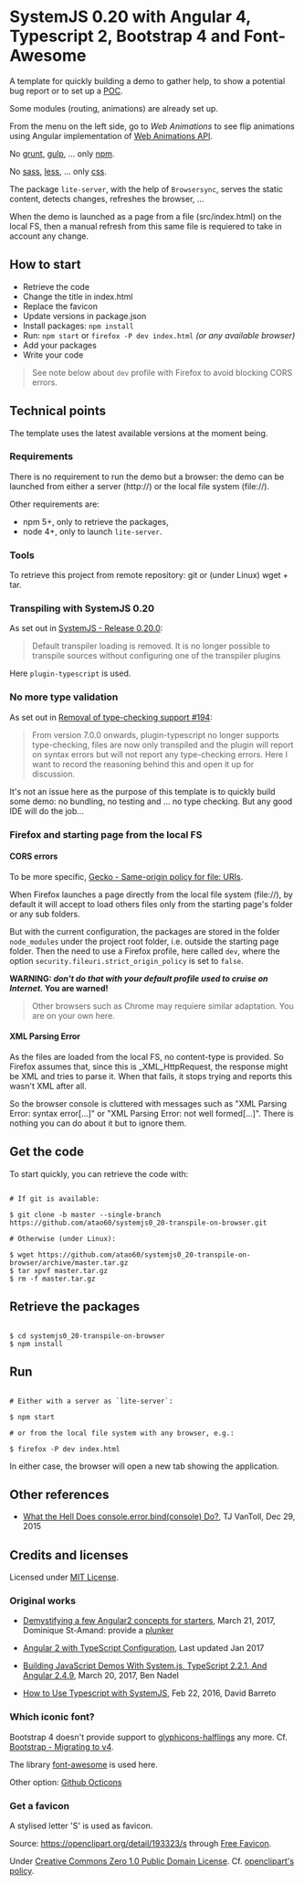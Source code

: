 SystemJS 0.20 with Angular 4, Typescript 2, Bootstrap 4 and Font-Awesome
=====

A template for quickly building a demo to gather help, to show a potential bug report or to set up a [POC](https://en.wikipedia.org/wiki/Proof_of_concept). 

Some modules (routing, animations) are already set up.

From the menu on the left side, go to *Web Animations* to see flip animations using Angular implementation of [Web Animations API](http://w3c.github.io/web-animations/). 

No [grunt](https://gruntjs.com/), [gulp](https://gulpjs.com/),  ... only [npm](https://www.npmjs.com/).

No [sass](http://sass-lang.com/), [less](http://lesscss.org/), ... only [css](https://www.w3.org/Style/CSS/).

The package `lite-server`, with the help of `Browsersync`, serves the static content, detects changes, refreshes the browser, ... 

When the demo is launched as a page from a file (src/index.html) on the local FS, then a manual refresh from this same file is requiered to take in account any change.

How to start
-----

* Retrieve the code
* Change the title in index.html
* Replace the favicon
* Update versions in package.json
* Install packages: `npm install`
* Run: `npm start` or `firefox -P dev index.html` *(or any available browser)*
* Add your packages
* Write your code

> See note below about `dev` profile with Firefox to avoid blocking CORS errors.

Technical points
------

The template uses the latest available versions at the moment being.

### Requirements

There is no requirement to run the demo but a browser: the demo can be launched from either a server (http://) or the local file system (file://).

Other requirements are:
* npm 5+, only to retrieve the packages,
* node 4+, only to launch `lite-server`.

### Tools

To retrieve this project from remote repository: git or (under Linux) wget + tar.

### Transpiling with SystemJS 0.20

As set out in [SystemJS - Release 0.20.0](https://github.com/systemjs/systemjs/releases/tag/0.20.0):
	
>Default transpiler loading is removed. It is no longer possible to transpile sources without configuring one of the transpiler plugins

Here `plugin-typescript` is used.

### No more type validation

As set out in [Removal of type-checking support #194](https://github.com/frankwallis/plugin-typescript/issues/194
):

> From version 7.0.0 onwards, plugin-typescript no longer supports type-checking, files are now only transpiled and the plugin will report on syntax errors but will not report any type-checking errors. Here I want to record the reasoning behind this and open it up for discussion.

It's not an issue here as the purpose of this template is to quickly build some demo: no bundling, no testing and ... no type checking. But any good IDE will do the job...

### Firefox and starting page from the local FS

#### CORS errors

To be more specific, [Gecko - Same-origin policy for file: URIs](https://developer.mozilla.org/en-US/docs/Same-origin_policy_for_file:_URIs).

When Firefox launches a page directly from the local file system (file://), by default it will accept to load others files only from the starting page's folder or any sub folders. 

But with the current configuration, the packages are stored in the folder `node_modules` under the project root folder, i.e. outside the starting page folder. Then the need to use a Firefox profile, here called `dev`, where the option `security.fileuri.strict_origin_policy` is set to `false`.

**WARNING: _don't do that with your default profile used to cruise on Internet._ You are warned!**

>Other browsers such as Chrome may requiere similar adaptation. You are on your own here.

#### XML Parsing Error

As the files are loaded from the local FS, no content-type is provided. So Firefox assumes that, since this is _XML_HttpRequest, the response might be XML and tries to parse it. When that fails, it stops trying and reports this wasn't XML after all.

So the browser console is cluttered with messages such as "XML Parsing Error: syntax error[...]" or "XML Parsing Error: not well formed[...]". There is nothing you can do about it but to ignore them.

Get the code
----

To start quickly, you can retrieve the code with:

```shell

# If git is available:

$ git clone -b master --single-branch https://github.com/atao60/systemjs0_20-transpile-on-browser.git

# Otherwise (under Linux): 

$ wget https://github.com/atao60/systemjs0_20-transpile-on-browser/archive/master.tar.gz
$ tar xpvf master.tar.gz
$ rm -f master.tar.gz

```

Retrieve the packages
----

```shell

$ cd systemjs0_20-transpile-on-browser
$ npm install

```

Run
----

```shell

# Either with a server as `lite-server`:

$ npm start

# or from the local file system with any browser, e.g.:

$ firefox -P dev index.html

```

In either case, the browser will open a new tab showing the application.

Other references
-----

* [What the Hell Does console.error.bind(console) Do?](https://www.tjvantoll.com/2015/12/29/console-error-bind/), TJ VanToll, Dec 29, 2015

Credits and licenses
------

Licensed under [MIT License](https://opensource.org/licenses/MIT).

### Original works

* [Demystifying a few Angular2 concepts for starters](https://www.domstamand.com/demystifying-a-few-angular2-concepts-for-starters/), March 21, 2017, Dominique St-Amand: provide a [plunker](https://plnkr.co/edit/fd7IHe4SGizzPPyNlDU9?p=preview)

* [Angular 2 with TypeScript Configuration](http://lishman.io/angular-2-configuration), Last updated Jan 2017

* [Building JavaScript Demos With System.js, TypeScript 2.2.1, And Angular 2.4.9](https://www.bennadel.com/blog/3240-building-javascript-demos-with-system-js-typescript-2-2-1-and-angular-2-4-9.htm), March 20, 2017, Ben Nadel

* [How to Use Typescript with SystemJS](http://david-barreto.com/how-to-use-typescript-with-systemjs/), Feb 22, 2016, David Barreto


### Which iconic font?

Bootstrap 4 doesn't provide support to [glyphicons-halflings](http://glyphicons.com/) any more. Cf. [Bootstrap - Migrating to v4](http://v4-alpha.getbootstrap.com/migration/).

The library [font-awesome](http://fontawesome.io/) is used here.

Other option: [Github Octicons](https://octicons.github.com/)

### Get a favicon

A stylised letter 'S' is used as favicon.

Source: https://openclipart.org/detail/193323/s through [Free Favicon](https://www.freefavicon.com/about/).

Under [Creative Commons Zero 1.0 Public Domain License](http://creativecommons.org/publicdomain/zero/1.0/). Cf. [openclipart's policy](https://openclipart.org/share).

